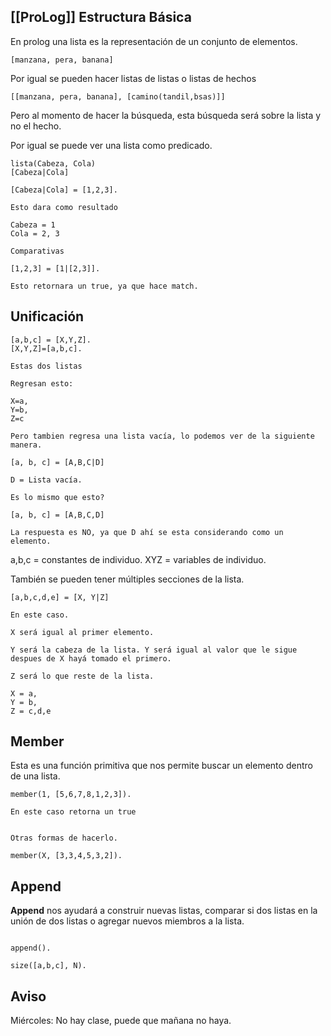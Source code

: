 [[ProLog]]
Estructura Básica
---

En prolog una lista es la representación de un conjunto de elementos. 

```swi
[manzana, pera, banana]
```
Por igual se pueden hacer listas de listas o listas de hechos

```swi
[[manzana, pera, banana], [camino(tandil,bsas)]]
```

Pero al momento de hacer la búsqueda, esta búsqueda será sobre la lista y no el hecho. 

Por igual se puede ver una lista como predicado.

```swi
lista(Cabeza, Cola)
[Cabeza|Cola]

[Cabeza|Cola] = [1,2,3].

Esto dara como resultado

Cabeza = 1
Cola = 2, 3

Comparativas

[1,2,3] = [1|[2,3]].

Esto retornara un true, ya que hace match.
```

Unificación
---

```swi
[a,b,c] = [X,Y,Z].
[X,Y,Z]=[a,b,c].

Estas dos listas

Regresan esto:

X=a,
Y=b,
Z=c

Pero tambien regresa una lista vacía, lo podemos ver de la siguiente manera.

[a, b, c] = [A,B,C|D]

D = Lista vacía.

Es lo mismo que esto?

[a, b, c] = [A,B,C,D]

La respuesta es NO, ya que D ahí se esta considerando como un elemento.

```

a,b,c = constantes de individuo. 
XYZ = variables de individuo.

También se pueden tener múltiples secciones de la lista.

```swi
[a,b,c,d,e] = [X, Y|Z]

En este caso.

X será igual al primer elemento.

Y será la cabeza de la lista. Y será igual al valor que le sigue despues de X hayá tomado el primero.

Z será lo que reste de la lista.

X = a,
Y = b,
Z = c,d,e
```

Member
---

Esta es una función primitiva que nos permite buscar un elemento dentro de una lista. 

```swi
member(1, [5,6,7,8,1,2,3]).

En este caso retorna un true


Otras formas de hacerlo.

member(X, [3,3,4,5,3,2]).
```
Append
---

**Append** nos ayudará a construir nuevas listas, comparar si dos listas en la unión de dos listas o agregar nuevos miembros a la lista. 

```swi

append().

size([a,b,c], N).
```

Aviso
---

Miércoles: No hay clase, puede que mañana no haya.